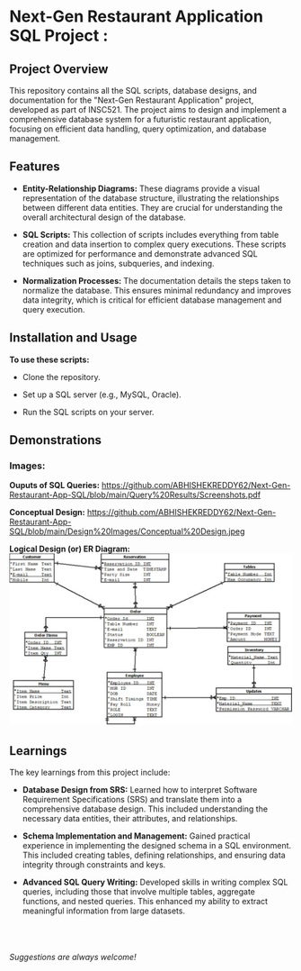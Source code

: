 # Next-Gen Restaurant Application SQL Project : #


## Project Overview ##

This repository contains all the SQL scripts, database designs, and documentation for the "Next-Gen Restaurant Application" project, developed as part of INSC521. The project aims to design and implement a comprehensive database system for a futuristic restaurant application, focusing on efficient data handling, query optimization, and database management.

## Features ##

* **Entity-Relationship Diagrams:** These diagrams provide a visual representation of the database structure, illustrating the relationships between different data entities. They are crucial for understanding the overall architectural design of the database.

* **SQL Scripts:** This collection of scripts includes everything from table creation and data insertion to complex query executions. These scripts are optimized for performance and demonstrate advanced SQL techniques such as joins, subqueries, and indexing.

* **Normalization Processes:** The documentation details the steps taken to normalize the database. This ensures minimal redundancy and improves data integrity, which is critical for efficient database management and query execution.


## Installation and Usage ##

**To use these scripts:**

* Clone the repository.

* Set up a SQL server (e.g., MySQL, Oracle).

* Run the SQL scripts on your server.

## Demonstrations ##

### Images: ###

**Ouputs of SQL Queries:**
https://github.com/ABHISHEKREDDY62/Next-Gen-Restaurant-App-SQL/blob/main/Query%20Results/Screenshots.pdf

**Conceptual Design:**
https://github.com/ABHISHEKREDDY62/Next-Gen-Restaurant-App-SQL/blob/main/Design%20Images/Conceptual%20Design.jpeg

**Logical Design (or) ER Diagram:**
![*Logical Design or ER Diagram*](https://github.com/ABHISHEKREDDY62/Next-Gen-Restaurant-App-SQL/blob/main/Design%20Images/ER%20Diagram.jpeg)


## Learnings ##


The key learnings from this project include:

* **Database Design from SRS:** Learned how to interpret Software Requirement Specifications (SRS) and translate them into a comprehensive database design. This included understanding the necessary data entities, their attributes, and relationships.

* **Schema Implementation and Management:** Gained practical experience in implementing the designed schema in a SQL environment. This included creating tables, defining relationships, and ensuring data integrity through constraints and keys.

* **Advanced SQL Query Writing:** Developed skills in writing complex SQL queries, including those that involve multiple tables, aggregate functions, and nested queries. This enhanced my ability to extract meaningful information from large datasets.

<br><br><br>
*Suggestions are always welcome!*
